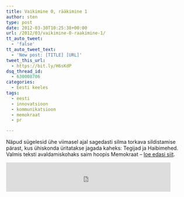 ```yaml
---
title: Vaikimine 0, rääkimine 1
author: sten
type: post
date: 2012-03-30T10:25:38+00:00
url: /2012/03/vaikimine-0-raakimine-1/
tt_auto_tweet:
  - 'false'
tt_auto_tweet_text:
  - 'New post: [TITLE] [URL]'
tweet_this_url:
  - https://bit.ly/H6sKdP
dsq_thread_id:
  - 630008706
categories:
  - Eesti keeles
tags:
  - eesti
  - innovatsioon
  - kommunikatsioon
  - memokraat
  - pr

---
```

Näpud sügelesid ühe viimasel ajal sagedasti silma torkava sildistamise pärast, kus ühiskonda üritatakse jagada kaheks: Tegijad ja Haibimehed. Valmis teksti avaldamiskohaks saim hoopis Memokraat &#8211; [loe edasi siit][1].

<iframe src="http://www.facebook.com/plugins/like.php?href=http%3A%2F%2Fsten.tamkivi.com%2F2012%2F03%2Fvaikimine-0-raakimine-1%2F&layout=standard&show_faces=true&width=450&action=like&colorscheme=light&height=80" scrolling="no" frameborder="0" style="border:none; overflow:hidden; width:450px; height:80px;" allowTransparency="true"></iframe>

 [1]: http://memokraat.ee/